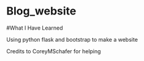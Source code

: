 # Blog_website

#What I Have Learned

Using python flask and bootstrap to make a website

Credits to CoreyMSchafer for helping  

